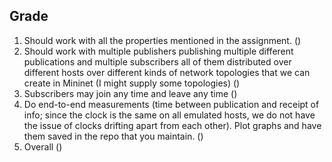 ## Grade
1. Should work with all the properties mentioned in the assignment. ()
2. Should work with multiple publishers publishing multiple different publications and multiple
subscribers all of them distributed over different hosts over different kinds of network
topologies that we can create in Mininet (I might supply some topologies) ()
3. Subscribers may join any time and leave any time ()
4. Do end-to-end measurements (time between publication and receipt of info; since the clock
is the same on all emulated hosts, we do not have the issue of clocks drifting apart from each
other). Plot graphs and have them saved in the repo that you maintain. ()
5. Overall ()
